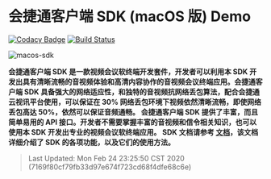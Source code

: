 # 会捷通客户端 SDK (macOS 版) Demo

[![Codacy Badge](https://api.codacy.com/project/badge/Grade/833251a90bb740bea864710ac9112a0e)](https://www.codacy.com/app/scottli139/HJT-SDK-macOS-Demo?utm_source=github.com&amp;utm_medium=referral&amp;utm_content=hexmeet/HJT-SDK-macOS-Demo&amp;utm_campaign=Badge_Grade) [![Build Status](https://travis-ci.com/hexmeet/HJT-SDK-macOS-Demo.svg?branch=master)](https://travis-ci.com/hexmeet/HJT-SDK-macOS-Demo)

![macos-sdk](./speaker-view.png)

**会捷通客户端 SDK 是⼀款视频会议软终端开发套件，开发者可以利⽤本 SDK 开发出具有清晰流畅的⾳视频体验和⾼清内容协作的⾳视频会议终端应用。会捷通客户端 SDK 具备强⼤的⽹络适应性，和独特的⾳视频抗⽹络丢包算法，配合会捷通云视讯平台使⽤，可以保证在 30% ⽹络丢包环境下视频依然清晰流畅，即使⽹络丢包⾼达 50%，依然可以保证⾳频通畅。 会捷通客户端 SDK 提供了丰富，⽽且简单易⽤的 API 接⼝。开发者不需要掌握丰富的⾳视频和信令相关知识，也可以使⽤本 SDK 开发出专业的视频会议软终端应用。 SDK 文档请参考 [文档](https://developer.hexmeet.com/svcsdk/macos-sdk.html)，该文档详细介绍了 SDK 的各项功能，以及它们的使⽤⽅法。**

> Last Updated: Mon Feb 24 23:25:50 CST 2020 (7169f80cf79fb33d97e674f723cd68f4dfe68c6e)
